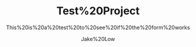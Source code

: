 ---
  audience: "high_school"
  author: "Jake%20Low"
  description: "Test%20description"
  difficulty: "intermediate"
  date_posted: "2025-07-10"
  osm_username: "jake-low"
  filename: "1752169027242-Screenshot-2025-06-19-at-9.28.34-AM.pdf"
  group: ""
  layout: "project"
  preparation_time: "one_hour"
  project_time: "two_to_four_hours"
  subtitle: "This%20is%20a%20test%20to%20see%20if%20the%20form%20works"
  thumbnail: "1752168996500-Screenshot%202025-06-15%20at%208.49.51%E2%80%AFPM.png"
  title: "Test%20Project"
  type: "desktop"
  url: "2025-07-10-60918"

---